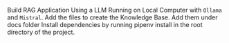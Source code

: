 Build RAG Application Using a LLM Running on Local Computer with `Ollama` and `Mistral`.
Add the files to create the Knowledge Base. Add them under docs folder
Install dependencies by running pipenv install in the root directory of the project.
